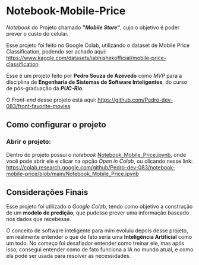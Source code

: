 
# Notebook-Mobile-Price

*Notebook* do Projeto chamado **"*Mobile Store*"**, cujo o objetivo é poder prever o custo do celular.

Esse projeto foi feito no Google Colab, utilizando o dataset de Mobile Price Classification, podendo ser achado aqui: https://www.kaggle.com/datasets/iabhishekofficial/mobile-price-classification

Esse é um projeto feito por **Pedro Souza de Azevedo** como *MVP* para a disciplina de **Engenharia de Sistemas de Software Inteligentes**, do curso de pós-graduação da ***PUC-Rio***.  

O *Front-end* desse projeto está aqui: https://github.com/Pedro-dev-083/front-favorite-movies

## Como configurar o projeto

### Abrir o projeto:
Dentro do projeto possui o *notebook* [Notebook_Mobile_Price.ipynb](https://github.com/Pedro-dev-083/notebook-mobile-price/blob/main/Notebook_Mobile_Price.ipynb "Notebook_Mobile_Price.ipynb"), onde você pode abrir ele e clicar na opção *Open in Colab*, ou clicando nesse link: https://colab.research.google.com/github/Pedro-dev-083/notebook-mobile-price/blob/main/Notebook_Mobile_Price.ipynb

## Considerações Finais

Esse projeto foi utilizado o *Google Colab*, tendo como objetivo a construção de um **modelo de predição**, que pudesse prever uma informação baseado nos dados que recebesse.

O conceito de software inteligente para mim evoluiu depois desse projeto, em realmente entender o que de fato seria uma **Inteligência Artificial** como um todo. No começo foi desafiador entender como treinar ele, mas após isso, consegui entender como de fato funciona a IA no mundo atual, e como ela pode ser usada para resolver as necessidades.
